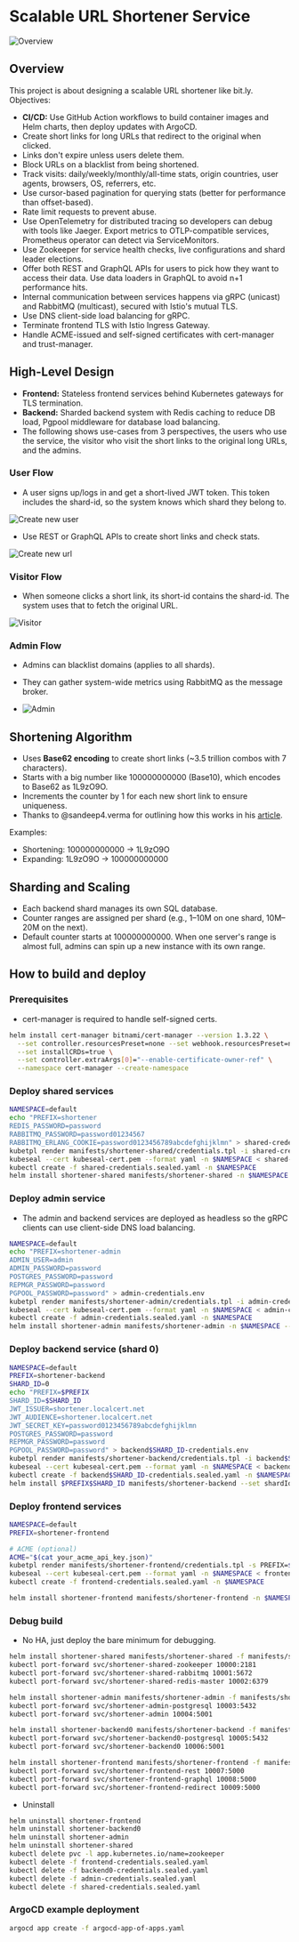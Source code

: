 # Scalable URL Shortener Service

![Overview](docs/overview.png)

## Overview

This project is about designing a scalable URL shortener like bit.ly. Objectives:

- **CI/CD:** Use GitHub Action workflows to build container images and Helm charts, then deploy updates with ArgoCD.
- Create short links for long URLs that redirect to the original when clicked.
- Links don't expire unless users delete them.
- Block URLs on a blacklist from being shortened.
- Track visits: daily/weekly/monthly/all-time stats, origin countries, user agents, browsers, OS, referrers, etc.
- Use cursor-based pagination for querying stats (better for performance than offset-based).
- Rate limit requests to prevent abuse.
- Use OpenTelemetry for distributed tracing so developers can debug with tools like Jaeger. Export metrics to
  OTLP-compatible services, Prometheus operator can detect via ServiceMonitors.
- Use Zookeeper for service health checks, live configurations and shard leader elections.
- Offer both REST and GraphQL APIs for users to pick how they want to access their data. Use data loaders in GraphQL to avoid n+1 performance hits.
- Internal communication between services happens via gRPC (unicast) and RabbitMQ (multicast), secured with Istio's
  mutual TLS.
- Use DNS client-side load balancing for gRPC.
- Terminate frontend TLS with Istio Ingress Gateway.
- Handle ACME-issued and self-signed certificates with cert-manager and trust-manager.

## High-Level Design

- **Frontend:** Stateless frontend services behind Kubernetes gateways for TLS termination.
- **Backend:** Sharded backend system with Redis caching to reduce DB load, Pgpool middleware for database load
  balancing.
- The following shows use-cases from 3 perspectives, the users who use the service, the visitor who visit the short
  links to the original long URLs, and the admins.

### User Flow

- A user signs up/logs in and get a short-lived JWT token. This token includes the shard-id, so the system knows which
  shard they belong to.

![Create new user](docs/create-user.png)

- Use REST or GraphQL APIs to create short links and check stats.

![Create new url](docs/create-url.png)

### Visitor Flow

- When someone clicks a short link, its short-id contains the shard-id. The system uses that to fetch the original URL.

![Visitor](docs/visitor.png)

### Admin Flow

- Admins can blacklist domains (applies to all shards).
- They can gather system-wide metrics using RabbitMQ as the message broker.

- ![Admin](docs/admin.png)

## Shortening Algorithm

- Uses **Base62 encoding** to create short links (~3.5 trillion combos with 7 characters).
- Starts with a big number like 100000000000 (Base10), which encodes to Base62 as 1L9zO9O.
- Increments the counter by 1 for each new short link to ensure uniqueness.
- Thanks to @sandeep4.verma for outlining how this works in
  his [article](https://medium.com/@sandeep4.verma/system-design-scalable-url-shortener-service-like-tinyurl-106f30f23a82).

Examples:

- Shortening: 100000000000 → 1L9zO9O
- Expanding: 1L9zO9O → 100000000000

## Sharding and Scaling

- Each backend shard manages its own SQL database.
- Counter ranges are assigned per shard (e.g., 1–10M on one shard, 10M–20M on the next).
- Default counter starts at 100000000000. When one server's range is almost full, admins can spin up a new instance with
  its own range.

## How to build and deploy

### Prerequisites

- cert-manager is required to handle self-signed certs.

```bash
helm install cert-manager bitnami/cert-manager --version 1.3.22 \
  --set controller.resourcesPreset=none --set webhook.resourcesPreset=none --set cainjector.resourcesPreset=none \
  --set installCRDs=true \
  --set controller.extraArgs[0]="--enable-certificate-owner-ref" \
  --namespace cert-manager --create-namespace
```

### Deploy shared services

```bash
NAMESPACE=default
echo "PREFIX=shortener
REDIS_PASSWORD=password
RABBITMQ_PASSWORD=password01234567
RABBITMQ_ERLANG_COOKIE=password0123456789abcdefghijklmn" > shared-credentials.env
kubetpl render manifests/shortener-shared/credentials.tpl -i shared-credentials.env > shared-credentials.unsealed.yaml
kubeseal --cert kubeseal-cert.pem --format yaml -n $NAMESPACE < shared-credentials.unsealed.yaml > shared-credentials.sealed.yaml
kubectl create -f shared-credentials.sealed.yaml -n $NAMESPACE
helm install shortener-shared manifests/shortener-shared -n $NAMESPACE --render-subchart-notes
```

### Deploy admin service

- The admin and backend services are deployed as headless so the gRPC clients can use client-side DNS load balancing.

```bash
NAMESPACE=default
echo "PREFIX=shortener-admin
ADMIN_USER=admin
ADMIN_PASSWORD=password
POSTGRES_PASSWORD=password
REPMGR_PASSWORD=password
PGPOOL_PASSWORD=password" > admin-credentials.env
kubetpl render manifests/shortener-admin/credentials.tpl -i admin-credentials.env > admin-credentials.unsealed.yaml
kubeseal --cert kubeseal-cert.pem --format yaml -n $NAMESPACE < admin-credentials.unsealed.yaml > admin-credentials.sealed.yaml
kubectl create -f admin-credentials.sealed.yaml -n $NAMESPACE
helm install shortener-admin manifests/shortener-admin -n $NAMESPACE --render-subchart-notes
```

### Deploy backend service (shard 0)

```bash
NAMESPACE=default
PREFIX=shortener-backend
SHARD_ID=0
echo "PREFIX=$PREFIX
SHARD_ID=$SHARD_ID
JWT_ISSUER=shortener.localcert.net
JWT_AUDIENCE=shortener.localcert.net
JWT_SECRET_KEY=password0123456789abcdefghijklmn
POSTGRES_PASSWORD=password
REPMGR_PASSWORD=password
PGPOOL_PASSWORD=password" > backend$SHARD_ID-credentials.env
kubetpl render manifests/shortener-backend/credentials.tpl -i backend$SHARD_ID-credentials.env > backend$SHARD_ID-credentials.unsealed.yaml
kubeseal --cert kubeseal-cert.pem --format yaml -n $NAMESPACE < backend$SHARD_ID-credentials.unsealed.yaml > backend$SHARD_ID-credentials.sealed.yaml
kubectl create -f backend$SHARD_ID-credentials.sealed.yaml -n $NAMESPACE
helm install $PREFIX$SHARD_ID manifests/shortener-backend --set shardId=$SHARD_ID -n $NAMESPACE --render-subchart-notes
```

### Deploy frontend services

```bash
NAMESPACE=default
PREFIX=shortener-frontend

# ACME (optional)
ACME="$(cat your_acme_api_key.json)"
kubetpl render manifests/shortener-frontend/credentials.tpl -s PREFIX=$PREFIX -s ACME="$ACME" > frontend-credentials.unsealed.yaml
kubeseal --cert kubeseal-cert.pem --format yaml -n $NAMESPACE < frontend-credentials.unsealed.yaml > frontend-credentials.sealed.yaml
kubectl create -f frontend-credentials.sealed.yaml -n $NAMESPACE

helm install shortener-frontend manifests/shortener-frontend -n $NAMESPACE
```

### Debug build

- No HA, just deploy the bare minimum for debugging.

```bash
helm install shortener-shared manifests/shortener-shared -f manifests/shortener-shared/debug-values.yaml
kubectl port-forward svc/shortener-shared-zookeeper 10000:2181
kubectl port-forward svc/shortener-shared-rabbitmq 10001:5672
kubectl port-forward svc/shortener-shared-redis-master 10002:6379

helm install shortener-admin manifests/shortener-admin -f manifests/shortener-admin/debug-values.yaml
kubectl port-forward svc/shortener-admin-postgresql 10003:5432
kubectl port-forward svc/shortener-admin 10004:5001

helm install shortener-backend0 manifests/shortener-backend -f manifests/shortener-backend/shard0-debug-values.yaml
kubectl port-forward svc/shortener-backend0-postgresql 10005:5432
kubectl port-forward svc/shortener-backend0 10006:5001

helm install shortener-frontend manifests/shortener-frontend -f manifests/shortener-frontend/debug-values.yaml
kubectl port-forward svc/shortener-frontend-rest 10007:5000
kubectl port-forward svc/shortener-frontend-graphql 10008:5000
kubectl port-forward svc/shortener-frontend-redirect 10009:5000
```

- Uninstall

```bash
helm uninstall shortener-frontend
helm uninstall shortener-backend0
helm uninstall shortener-admin
helm uninstall shortener-shared
kubectl delete pvc -l app.kubernetes.io/name=zookeeper
kubectl delete -f frontend-credentials.sealed.yaml
kubectl delete -f backend0-credentials.sealed.yaml
kubectl delete -f admin-credentials.sealed.yaml
kubectl delete -f shared-credentials.sealed.yaml
```

### ArgoCD example deployment

```bash
argocd app create -f argocd-app-of-apps.yaml
```

